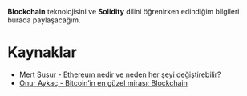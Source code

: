  **Blockchain** teknolojisini  ve **Solidity** dilini öğrenirken edindiğim bilgileri burada paylaşacağım.

 # Kaynaklar

 - [Mert Susur - Ethereum nedir ve neden her şeyi değiştirebilir?](https://www.youtube.com/watch?v=Nsi82G2x3xk&t=9486s)
 - [Onur Aykaç - Bitcoin’in en güzel mirası: Blockchain ](https://www.youtube.com/watch?v=lWWd2VNu-cU)
